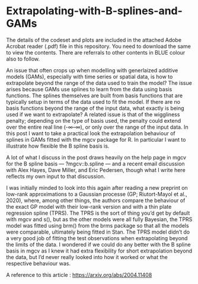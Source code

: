 # Extrapolating-with-B-splines-and-GAMs

The details of the codeset and plots are included in the attached Adobe Acrobat reader (.pdf) file in this repository. 
You need to download the same to view the contents. There are referrals to other contents in BLUE colour also to follow.

 An issue that often crops up when modelling with generlaized additive models (GAMs), especially with time series or spatial data, is how to extrapolate beyond the range of the data used to train the model? The issue arises because GAMs use splines to learn from the data using basis functions. The splines themselves are built from basis functions that are typically setup in terms of the data used to fit the model. If there are no basis functions beyond the range of the input data, what exactly is being used if we want to extrapolate? A related issue is that of the wiggliness penalty; depending on the type of basis used, the penalty could extend over the entire real line (-∞–∞), or only over the range of the input data. In this post I want to take a practical look the extrapolation behaviour of splines in GAMs fitted with the mgcv package for R. In particular I want to illustrate how flexible the B spline basis is.

A lot of what I discuss in the post draws heavily on the help page in mgcv for the B spline basis — ?mgcv::b.spline — and a recent email discussion with Alex Hayes, Dave Miller, and Eric Pedersen, though what I write here reflects my own input to that discussion.

I was initially minded to look into this again after reading a new preprint on low-rank approximations to a Gaussian processe (GP; Riutort-Mayol et al., 2020), where, among other things, the authors compare the behaviour of the exact GP model with their low-rank version and with a thin plate regression spline (TPRS). The TPRS is the sort of thing you’d get by default with mgcv and s(), but as the other models were all fully Bayesian, the TPRS model was fitted using brm() from the brms package so that all the models were comparable, ultimately being fitted in Stan. The TPRS model didn’t do a very good job of fitting the test observations when extrapolating beyond the limits of the data. I wondered if we could do any better with the B spline basis in mgcv as I knew it had extra flexibility for short extrapolation beyond the data, but I’d never really looked into how it worked or what the respective behaviour was. 

A reference to this article : https://arxiv.org/abs/2004.11408
